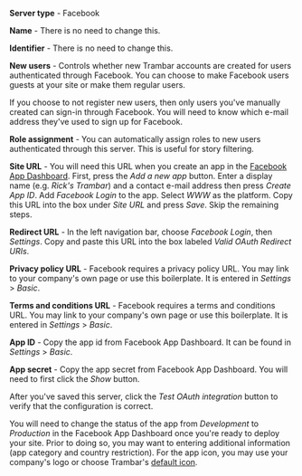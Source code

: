 **Server type** - Facebook

**Name** - There is no need to change this.

**Identifier** - There is no need to change this.

**New users** - Controls whether new Trambar accounts are created for users
authenticated through Facebook. You can choose to make Facebook users guests at
your site or make them regular users.

If you choose to not register new users, then only users you've manually created
can sign-in through Facebook. You will need to know which e-mail address they've
used to sign up for Facebook.

**Role assignment** - You can automatically assign roles to new users
authenticated through this server. This is useful for story filtering.

**Site URL** - You will need this URL when you create an app in the [Facebook
App Dashboard](https://developers.facebook.com/apps/). First, press
the *Add a new app* button. Enter a display name (e.g. _Rick's Trambar_) and
a contact e-mail address then press *Create App ID*. Add *Facebook Login* to
the app. Select *WWW* as the platform. Copy this URL into the box under
*Site URL* and press *Save*. Skip the remaining steps.

**Redirect URL** - In the left navigation bar, choose *Facebook Login*, then
*Settings*. Copy and paste this URL into the box labeled *Valid OAuth Redirect
URIs*.

**Privacy policy URL** - Facebook requires a privacy policy URL. You may
link to your company's own page or use this boilerplate. It is entered
in *Settings* > *Basic*.

**Terms and conditions URL** - Facebook requires a terms and conditions URL.
You may link to your company's own page or use this boilerplate. It is entered
in *Settings* > *Basic*.

**App ID** - Copy the app id from Facebook App Dashboard. It can be found in
*Settings* > *Basic*.

**App secret** - Copy the app secret from Facebook App Dashboard. You will
need to first click the *Show* button.

After you've saved this server, click the *Test OAuth integration* button to
verify that the configuration is correct.

You will need to change the status of the app from _Development_ to _Production_
in the Facebook App Dashboard once you're ready to deploy your site. Prior
to doing so, you may want to entering additional information (app category and
country restriction). For the app icon, you may use your company's logo or
choose Trambar's [default icon](facebook-icons.zip).
